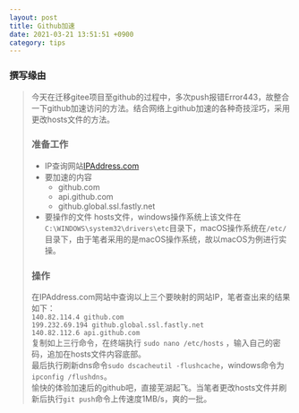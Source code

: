 ```yaml
---
layout: post 
title: Github加速
date: 2021-03-21 13:51:51 +0900
category: tips
---
```

### 撰写缘由
>今天在迁移gitee项目至github的过程中，多次push报错Error443，故整合一下github加速访问的方法。结合网络上github加速的各种奇技淫巧，采用更改hosts文件的方法。<br>
>### 准备工作
> - IP查询网站[IPAddress.com](https://www.ipaddress.com/)
> - 要加速的内容
>   - github.com
>   - api.github.com
>   - github.global.ssl.fastly.net
>- 要操作的文件
> hosts文件，windows操作系统上该文件在 `C:\WINDOWS\system32\drivers\etc`目录下，macOS操作系统在`/etc/`目录下，由于笔者采用的是macOS操作系统，故以macOS为例进行实操。
>### 操作
>在IPAddress.com网站中查询以上三个要映射的网站IP，笔者查出来的结果如下：<br>
> `140.82.114.4 github.com`<br>
> `199.232.69.194 github.global.ssl.fastly.net` <br>
> `140.82.112.6 api.github.com`<br>
> 复制如上三行命令，在终端执行 `sudo nano /etc/hosts` ，输入自己的密码，追加在hosts文件内容底部。<br>
> 最后执行刷新dns命令`sudo dscacheutil -flushcache`，windows命令为`ipconfig /flushdns`。<br>
> 愉快的体验加速后的github吧，直接芜湖起飞。当笔者更改hosts文件并刷新后执行`git push`命令上传速度1MB/s，爽的一批。